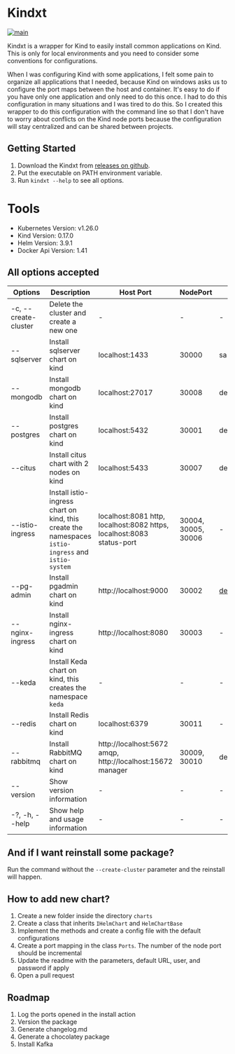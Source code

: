 # Kindxt

[![main](https://github.com/sergioprates/kindxt/actions/workflows/pipeline.yml/badge.svg?branch=main)](https://github.com/sergioprates/kindxt/actions/workflows/pipeline.yml)

Kindxt is a wrapper for Kind to easily install common applications on Kind. This is only for local environments and you need to consider some conventions for configurations.

When I was configuring Kind with some applications, I felt some pain to organize all applications that I needed, because Kind on windows asks us to configure the port maps between the host and container. It's easy to do if you have only one application and only need to do this once. I had to do this configuration in many situations and I was tired to do this. So I created this wrapper to do this configuration with the command line so that I don't have to worry about conflicts on the Kind node ports because the configuration will stay centralized and can be shared between projects.

## Getting Started

1. Download the Kindxt from [releases on github](https://github.com/sergioprates/kindxt/releases).
2. Put the executable on PATH environment variable.
3. Run `kindxt --help` to see all options.

# Tools

* Kubernetes Version: v1.26.0
* Kind Version: 0.17.0
* Helm Version: 3.9.1
* Docker Api Version: 1.41

## All options accepted

|  Options | Description | Host Port | NodePort | Username | Password |
|---|---|---|---|---|---|
| -c, --create-cluster  | Delete the cluster and create a new one  | - | - | - | - |
| --sqlserver  | Install sqlserver chart on kind | localhost:1433 | 30000 | sa | P@ssword123 |
| --mongodb | Install mongodb chart on kind  | localhost:27017 | 30008 | desenv | P@ssword123 |
| --postgres | Install postgres chart on kind  | localhost:5432 | 30001 | desenv | P@ssword123 |
| --citus | Install citus chart with 2 nodes on kind | localhost:5433 | 30007 | desenv | P@ssword123 |
| --istio-ingress | Install istio-ingress chart on kind, this create the namespaces `istio-ingress` and `istio-system` | localhost:8081 http, localhost:8082 https, localhost:8083 status-port | 30004, 30005, 30006 | - | - |
| --pg-admin  | Install pgadmin chart on kind | http://localhost:9000 | 30002 | desenv@local.com | P@ssword123 |
| --nginx-ingress | Install nginx-ingress chart on kind | http://localhost:8080 | 30003 | - | - |
| --keda | Install Keda chart on kind, this creates the namespace `keda` | - | - | - | - |
| --redis | Install Redis chart on kind | localhost:6379 | 30011 | - | P@ssword123 |
| --rabbitmq | Install RabbitMQ chart on kind | http://localhost:5672 amqp, http://localhost:15672 manager | 30009, 30010 | desenv | P@ssword123 |
| --version | Show version information | - | - | - | - |
| -?, -h, --help | Show help and usage information | - | - | - | - |

## And if I want reinstall some package?

Run the command without the `--create-cluster` parameter and the reinstall will happen.

## How to add new chart?

1. Create a new folder inside the directory `charts`
2. Create a class that inherits `IHelmChart` and `HelmChartBase`
3. Implement the methods and create a config file with the default configurations
4. Create a port mapping in the class `Ports`. The number of the node port should be incremental
5. Update the readme with the parameters, default URL, user, and password if apply
6. Open a pull request

## Roadmap

1. Log the ports opened in the install action
2. Version the package
3. Generate changelog.md
4. Generate a chocolatey package
5. Install Kafka
